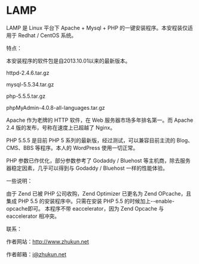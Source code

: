 LAMP
====

LAMP 是 Linux 平台下 Apache + Mysql + PHP 的一键安装程序。本安程装仅适用于 Redhat / CentOS 系统。

特点：

本安装程序的软件包是自2013.10.01以来的最新版本。

httpd-2.4.6.tar.gz

mysql-5.5.34.tar.gz

php-5.5.5.tar.gz

phpMyAdmin-4.0.8-all-languages.tar.gz

Apache 作为老牌的 HTTP 软件，在 Web 服务器市场多年排名第一。而 Apache 2.4 版的发布，号称在速度上已超越了 Nginx。

PHP 5.5.5 是目前 PHP 5 系列的最新版，经过测试，可以兼容目前主流的 Blog、CMS、BBS 等程序。本人的 WordPress 使用一切正常。

PHP 参数已作优化，部分参数参考了 Godaddy / Bluehost 等主机商，除去服务器稳定因素，几乎可以得到与 Godaddy / Bluehost 一样的性能体验。

一些说明：

由于 Zend 已被 PHP 公司收购，Zend Optimizer 已更名为 Zend OPcache，且集成 PHP 5.5 的安装程序中。只需在安装 PHP 5.5 的时候加上--enable-opcache即可。
本程序不带 eaccelerator，因为 Zend Opcache 与 eaccelerator 相冲突。

联系：

作者网站：http://www.zhukun.net

作者邮箱：i@zhukun.net
